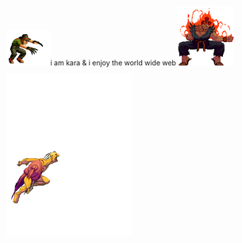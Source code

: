 ![image](https://github.com/karakolodinsky/karakolodinsky/blob/main/Choi94.gif)i am kara & i enjoy the world wide web
![image](https://github.com/karakolodinsky/karakolodinsky/blob/main/colorswap.gif)
   
![image](https://github.com/karakolodinsky/karakolodinsky/blob/main/colorswap%20(1).gif)  


<!--
**karakolodinsky/karakolodinsky** is a ✨ _special_ ✨ repository because its `README.md` (this file) appears on your GitHub profile.

Here are some ideas to get you started:

- 🔭 I’m currently working on ...
- 🌱 I’m currently learning ...
- 👯 I’m looking to collaborate on ...
- 🤔 I’m looking for help with ...
- 💬 Ask me about ...
- 📫 How to reach me: ...
- 😄 Pronouns: ...
- ⚡ Fun fact: ...
-->
